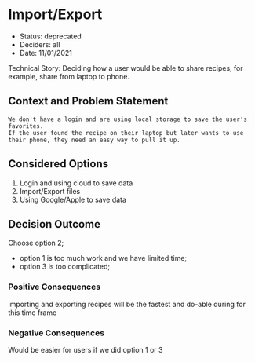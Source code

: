 # Import/Export

- Status: deprecated
- Deciders: all
- Date: 11/01/2021

Technical Story: Deciding how a user would be able to share recipes, for example, share from laptop to phone.

## Context and Problem Statement

    We don't have a login and are using local storage to save the user's favorites.
    If the user found the recipe on their laptop but later wants to use their phone, they need an easy way to pull it up.

## Considered Options

1. Login and using cloud to save data
2. Import/Export files
3. Using Google/Apple to save data

## Decision Outcome

Choose option 2;

- option 1 is too much work and we have limited time;
- option 3 is too complicated;

### Positive Consequences <!-- optional -->

importing and exporting recipes will be the fastest and do-able during for this time frame

### Negative Consequences <!-- optional -->

Would be easier for users if we did option 1 or 3
